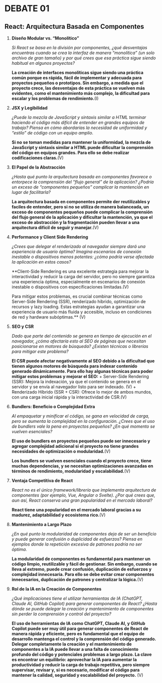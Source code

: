 # DEBATE 01
## React: Arquitectura Basada en Componentes

1. **Diseño Modular vs. “Monolítico”**
    
    _Si React se basa en la división por componentes, ¿qué desventajas encuentras cuando se crea la interfaz de manera “monolítica” (un solo archivo de gran tamaño) y por qué crees que esa práctica sigue siendo habitual en algunos proyectos?_

    **La creación de interfaces monolíticas sigue siendo una práctica común porque es rápida, fácil de implementar y adecuada para proyectos pequeños o prototipos. Sin embargo, a medida que el proyecto crece, las desventajas de esta práctica se vuelven más evidentes, como el mantenimiento más complejo, la dificultad para escalar y los problemas de rendimiento.**(I)

2. **JSX y Legibilidad**

    _¿Puede la mezcla de JavaScript y sintaxis similar a HTML terminar haciendo el código más difícil de entender en grandes equipos de trabajo? Piensa en cómo abordarías la necesidad de uniformidad y “estilo” de código con un equipo amplio._

    **Si no se toman medidas para mantener la uniformidad, la mezcla de JavaScript y sintaxis similar a HTML puede dificultar la comprensión del código en equipos grandes. Para ello se debe realizar codificaciones claras.**(V)

3. **El Papel de la Abstracción**

    _¿Hasta qué punto la arquitectura basada en componentes favorece o entorpece la comprensión del “flujo general” de la aplicación? ¿Podría un exceso de “componentes pequeños” complicar la mantención en lugar de facilitarla?_

    **La arquitectura basada en componentes permite der reutilizables y faciles de entender, pero si no se utiliza de manera balanceada, un exceso de componentes pequeños puede complicar la comprensión del flujo general de la aplicación y dificultar la mantención, ya que el exceso de abstracción y la fragmentación pueden llevar a una arquitectura difícil de seguir y manejar.**(V)

4. **Performance y Client Side Rendering**

    _¿Crees que delegar el renderizado al navegador siempre dará una experiencia de usuario óptima? Imagina escenarios de conexión inestable o dispositivos menos potentes: ¿cómo podría verse afectada la aplicación en estos casos?_

    **Client-Side Rendering es una excelente estrategia para mejorar la interactividad y reducir la carga del servidor, pero no siempre garantiza una experiencia óptima, especialmente en escenarios de conexión inestable o dispositivos con especificaciones limitadas.(V)
    
    Para mitigar estos problemas, es crucial combinar técnicas como Server-Side Rendering (SSR), renderizado híbrido, optimización de recursos y lazy loading. Estas estrategias ayudan a garantizar una experiencia de usuario más fluida y accesible, incluso en condiciones de red y hardware subóptimas.** (V)

5. **SEO y CSR**

    _Dado que parte del contenido se genera en tiempo de ejecución en el navegador, ¿cómo afectaría esto al SEO de páginas que necesitan posicionarse en motores de búsqueda? ¿Existen técnicas o librerías para mitigar este problema?_

    **El CSR puede afectar negativamente al SEO debido a la dificultad que tienen algunos motores de búsqueda para indexar contenido generado dinámicamente. Para ello hay algunas técnicas para poder mitigar estos problemas y mejorar el SEO:**
        + Server-Side Rendering (SSR): Mejora la indexación, ya que el contenido se genera en el servidor y se envía al navegador listo para ser indexado. (V)
        + Renderizado Híbrido (SSR + CSR): Ofrece lo mejor de ambos mundos, con una carga inicial rápida y la interactividad de CSR.(V)
       
6. **Bundlers: Beneficio o Complejidad Extra**

    _Al empaquetar y minificar el código, se gana en velocidad de carga, pero se aumenta la complejidad en la configuración. ¿Crees que el uso de bundlers vale la pena en proyectos pequeños? ¿En qué momento se vuelven esenciales?_

    **El uso de bundlers en proyectos pequeños puede ser innecesario y agregar complejidad adicional si el proyecto no tiene grandes necesidades de optimización o modularidad.**(V)
    
    **Los bundlers se vuelven esenciales cuando el proyecto crece, tiene muchas dependencias, y se necesitan optimizaciones avanzadas en términos de rendimiento, modularidad y escalabilidad.**(V)

7. **Ventaja Competitiva de React**

    _React no es el único framework/librería que implementa arquitectura de componentes (por ejemplo, Vue, Angular o Svelte). ¿Por qué crees que, aun así, React conserva una gran popularidad en el mercado laboral?_

    **React tiene una popularidad en el mercado laboral gracias a su madurez, adaptabilidad y ecosistema rico.**(V)

8. **Mantenimiento a Largo Plazo**

    _¿En qué punto la modularidad de componentes deja de ser un beneficio y puede generar confusión o duplicidad de esfuerzos? Piensa en ejemplos donde la repetición excesiva de patrones podría no ser óptima._

    **La modularidad de componentes es fundamental para mantener un código limpio, reutilizable y fácil de gestionar. Sin embargo, cuando se lleva al extremo, puede crear confusión, duplicación de esfuerzos y complejidad innecesaria. Para ello se debe evitar crear componentes innecesarios, duplicación de patrones y centralizar la lógica.**(V)
   
9. **Rol de la IA en la Creación de Componentes**

    _¿Qué implicaciones tiene el utilizar herramientas de IA (ChatGPT, Claude AI, GitHub Copilot) para generar componentes de React? ¿Hasta dónde se puede delegar la creación y mantenimiento de componentes sin perder la comprensión y control del proyecto?_

    **El uso de herramientas de IA como ChatGPT, Claude AI, y GitHub Copilot puede ser muy útil para generar componentes de React de manera rápida y eficiente, pero es fundamental que el equipo de desarrollo mantenga el control y la comprensión del código generado. Delegar completamente la creación y el mantenimiento de componentes a la IA puede llevar a una falta de conocimiento profundo del código y potenciales problemas a largo plazo. La clave es encontrar un equilibrio: aprovechar la IA para aumentar la productividad y reducir la carga de trabajo repetitiva, pero siempre supervisar, revisar y, si es necesario, modificar el código para mantener la calidad, seguridad y escalabilidad del proyecto.** (V)








